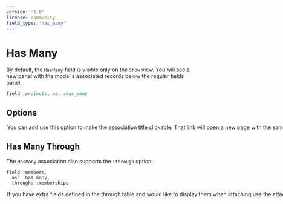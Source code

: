 ```yaml
---
version: '1.0'
license: community
field_type: 'has_many'
---
```


# Has Many

By default, the `HasMany` field is visible only on the `Show` view. You will see a new panel with the model's associated records below the regular fields panel.

```ruby
field :projects, as: :has_many
```

## Options

<!-- @include: ./../common/associations_searchable_option_common.md-->
<!-- @include: ./../common/associations_attach_scope_option_common.md-->
<!-- @include: ./../common/associations_scope_option_common.md-->
<!-- @include: ./../common/associations_description_option_common.md-->
<!-- @include: ./../common/associations_use_resource_option_common.md-->
<!-- @include: ./../common/associations_discreet_pagination_option_common.md-->
<!-- @include: ./../common/associations_hide_search_input_option_common.md-->
<!-- @include: ./../common/associations_link_to_child_resource_common.md-->

<!-- @include: ./../common/search_query_scope_common.md-->


<Option name="`linkable`">
You can add use this option to make the association title clickable. That link will open a new page with the same view.

This feature doesn't go deeper than this. It just helps you see the association table easier in a separate page.

<Image src="/assets/img/3_0/has_many/linkable.gif" width="1200" height="875" alt="" />
</Option>

## Has Many Through

The `HasMany` association also supports the `:through` option.

```ruby{3}
field :members,
  as: :has_many,
  through: :memberships
```
<Option name="`attach_fields`">

<VersionReq version="3.11" />

If you have extra fields defined in the through table and would like to display them when attaching use the `attach_fields` option.

```ruby{4,5,6}
field :patrons,
  as: :has_many,
  through: :patronships,
  attach_fields: -> {
    field :review, as: :text
  }
```

<Image src="/assets/img/3_0/has_many/attach-fields.gif" width="600" height="338" alt="" />
</Option>

<!-- @include: ./../common/show_on_edit_common.md-->
<!-- @include: ./../common/scopes_common.md-->
<!-- @include: ./../common/show_hide_buttons_common.md-->
<!-- @include: ./../common/reloadable.md-->
<!-- @include: ./../common/association.md-->

